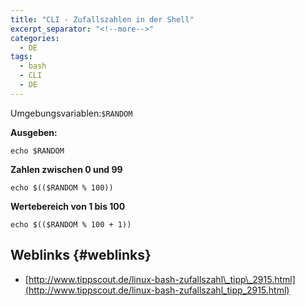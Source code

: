 ```yaml
---
title: "CLI - Zufallszahlen in der Shell"
excerpt_separator: "<!--more-->"
categories:
  - DE
tags:
  - bash
  - CLI
  - DE
---
```




Umgebungsvariablen:`$RANDOM`

**Ausgeben:**

```
echo $RANDOM
```

**Zahlen zwischen 0 und 99**

```
echo $(($RANDOM % 100))
```

**Wertebereich von 1 bis 100**

```
echo $(($RANDOM % 100 + 1))
```

## Weblinks {#weblinks}

* [http://www.tippscout.de/linux-bash-zufallszahl\_tipp\_2915.html](http://www.tippscout.de/linux-bash-zufallszahl_tipp_2915.html)



